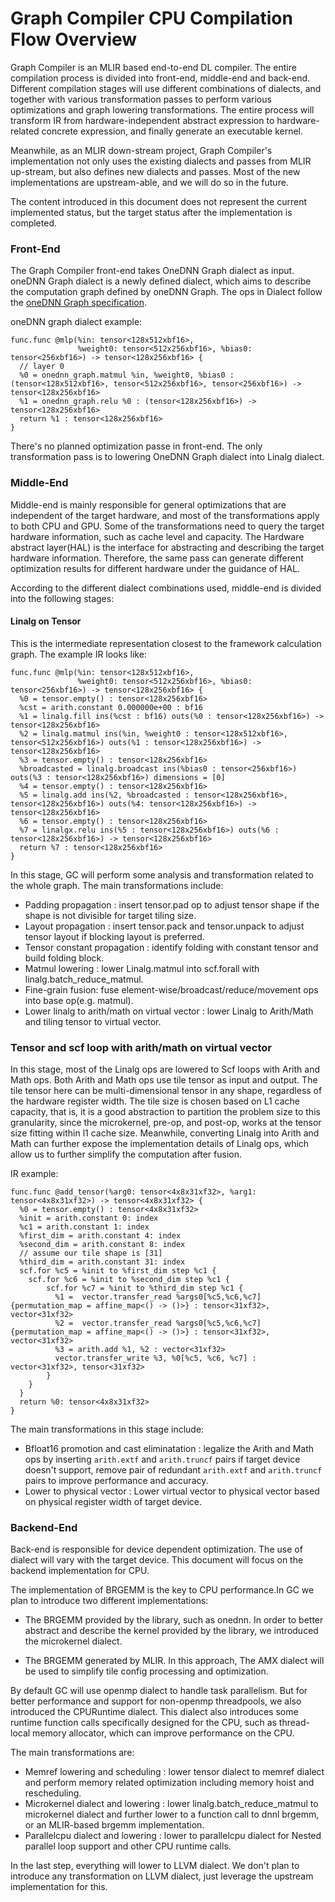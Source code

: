 # Graph Compiler CPU Compilation Flow Overview

Graph Compiler is an MLIR based end-to-end DL compiler. The entire compilation process is divided into front-end, middle-end and back-end. Different compilation stages will use different combinations of dialects, and together with various transformation passes to perform various optimizations and graph lowering transformations. The entire process will transform IR from hardware-independent abstract expression to hardware-related concrete expression, and finally generate an executable kernel.

Meanwhile, as an MLIR down-stream project, Graph Compiler's implementation not only uses the existing dialects and passes from MLIR up-stream, but also defines new dialects and passes. Most of the new implementations are upstream-able, and we will do so in the future.

The content introduced in this document does not represent the current implemented status, but the target status after the implementation is completed.

### Front-End

The Graph Compiler front-end takes OneDNN Graph dialect as input. oneDNN Graph dialect is a newly defined dialect, which aims to describe the computation graph defined by oneDNN Graph. The ops in Dialect follow the [oneDNN Graph specification](https://oneapi-src.github.io/oneDNN/graph_supported_operations.html).

oneDNN graph dialect example:

```mlir
func.func @mlp(%in: tensor<128x512xbf16>,
               %weight0: tensor<512x256xbf16>, %bias0: tensor<256xbf16>) -> tensor<128x256xbf16> {
  // layer 0
  %0 = onednn_graph.matmul %in, %weight0, %bias0 : (tensor<128x512xbf16>, tensor<512x256xbf16>, tensor<256xbf16>) -> tensor<128x256xbf16>
  %1 = onednn_graph.relu %0 : (tensor<128x256xbf16>) -> tensor<128x256xbf16>
  return %1 : tensor<128x256xbf16>
}
```

There's no planned optimization passe in front-end. The only transformation pass is to lowering OneDNN Graph dialect into Linalg dialect.

### Middle-End

Middle-end is mainly responsible for general optimizations that are independent of the target hardware, and most of the transformations apply to both CPU and GPU. Some of the transformations need to query the target hardware information, such as cache level and capacity. The Hardware abstract layer(HAL) is the interface for abstracting and describing the target hardware information. Therefore, the same pass can generate different optimization results for different hardware under the guidance of HAL.

According to the different dialect combinations used, middle-end is divided into the following stages:

#### Linalg on Tensor

This is the intermediate representation closest to the framework calculation graph. The example IR looks like:

```mlir
func.func @mlp(%in: tensor<128x512xbf16>,
               %weight0: tensor<512x256xbf16>, %bias0: tensor<256xbf16>) -> tensor<128x256xbf16> {
  %0 = tensor.empty() : tensor<128x256xbf16>
  %cst = arith.constant 0.000000e+00 : bf16
  %1 = linalg.fill ins(%cst : bf16) outs(%0 : tensor<128x256xbf16>) -> tensor<128x256xbf16>
  %2 = linalg.matmul ins(%in, %weight0 : tensor<128x512xbf16>, tensor<512x256xbf16>) outs(%1 : tensor<128x256xbf16>) -> tensor<128x256xbf16>
  %3 = tensor.empty() : tensor<128x256xbf16>
  %broadcasted = linalg.broadcast ins(%bias0 : tensor<256xbf16>) outs(%3 : tensor<128x256xbf16>) dimensions = [0]
  %4 = tensor.empty() : tensor<128x256xbf16>
  %5 = linalg.add ins(%2, %broadcasted : tensor<128x256xbf16>, tensor<128x256xbf16>) outs(%4: tensor<128x256xbf16>) -> tensor<128x256xbf16>
  %6 = tensor.empty() : tensor<128x256xbf16>
  %7 = linalgx.relu ins(%5 : tensor<128x256xbf16>) outs(%6 : tensor<128x256xbf16>) -> tensor<128x256xbf16>
  return %7 : tensor<128x256xbf16>
}
```

In this stage, GC will perform some analysis and transformation related to the whole graph. The main transformations include:

* Padding propagation : insert tensor.pad op to adjust tensor shape if the shape is not divisible for target tiling size.
* Layout propagation : insert tensor.pack and tensor.unpack to adjust tensor layout if blocking layout is preferred.
* Tensor constant propagation : identify folding with constant tensor and build folding block.
* Matmul lowering : lower Linalg.matmul into scf.forall with linalg.batch_reduce_matmul.
* Fine-grain fusion: fuse element-wise/broadcast/reduce/movement ops into base op(e.g. matmul).
* Lower linalg to arith/math on virtual vector : lower Linalg to Arith/Math and tiling tensor to virtual vector.

### Tensor and scf loop with arith/math on virtual vector

In this stage, most of the Linalg ops are lowered to Scf loops with Arith and Math ops. Both Arith and Math ops use tile tensor as input and output. The tile tensor here can be multi-dimensional tensor in any shape, regardless of the hardware register width. The tile size is chosen based on L1 cache capacity, that is, it is a good abstraction to partition the problem size to this granularity, since the microkernel, pre-op, and post-op, works at the tensor size fitting within l1 cache size. Meanwhile, converting Linalg into Arith and Math can further expose the implementation details of Linalg ops, which allow us to further simplify the computation after fusion.

IR example:

```mlir
func.func @add_tensor(%arg0: tensor<4x8x31xf32>, %arg1: tensor<4x8x31xf32>) -> tensor<4x8x31xf32> {
  %0 = tensor.empty() : tensor<4x8x31xf32>
  %init = arith.constant 0: index
  %c1 = arith.constant 1: index
  %first_dim = arith.constant 4: index
  %second_dim = arith.constant 8: index
  // assume our tile shape is [31]
  %third_dim = arith.constant 31: index
  scf.for %c5 = %init to %first_dim step %c1 {
    scf.for %c6 = %init to %second_dim step %c1 {
        scf.for %c7 = %init to %third_dim step %c1 {
          %1 =  vector.transfer_read %args0[%c5,%c6,%c7] {permutation_map = affine_map<() -> ()>} : tensor<31xf32>, vector<31xf32>
          %2 =  vector.transfer_read %args0[%c5,%c6,%c7] {permutation_map = affine_map<() -> ()>} : tensor<31xf32>, vector<31xf32>
          %3 = arith.add %1, %2 : vector<31xf32>
          vector.transfer_write %3, %0[%c5, %c6, %c7] : vector<31xf32>, tensor<31xf32>
        }
    }
  }
  return %0: tensor<4x8x31xf32>
}
```

The main transformations in this stage include:
* Bfloat16 promotion and cast eliminatation : legalize the Arith and Math ops by inserting `arith.extf` and `arith.truncf` pairs if target device doesn't support, remove pair of redundant `arith.extf` and `arith.truncf` pairs to improve performance and accuracy.
* Lower to physical vector : Lower virtual vector to physical vector based on physical register width of target device.

### Backend-End

Back-end is responsible for device dependent optimization. The use of dialect will vary with the target device. This document will focus on the backend implementation for CPU.

The implementation of BRGEMM is the key to CPU performance.In GC we plan to introduce two different implementations:

* The BRGEMM provided by the library, such as onednn. In order to better abstract and describe the kernel provided by the library, we introduced the microkernel dialect.

* The BRGEMM generated by MLIR. In this approach, The AMX dialect will be used to simplify tile config processing and optimization.

By default GC will use openmp dialect to handle task parallelism. But for better performance and support for non-openmp threadpools, we also introduced the CPURuntime dialect. This dialect also introduces some runtime function calls specifically designed for the CPU, such as thread-local memory allocator, which can improve performance on the CPU.

The main transformations are:
* Memref lowering and scheduling : lower tensor dialect to memref dialect and perform memory related optimization including memory hoist and rescheduling.
* Microkernel dialect and lowering : lower linalg.batch_reduce_matmul to microkernel dialect and further lower to a function call to dnnl brgemm, or an MLIR-based brgemm implementation.
* Parallelcpu dialect and lowering : lower to parallelcpu dialect for Nested parallel loop support and other CPU runtime calls.

In the last step, everything will lower to LLVM dialect. We don't plan to introduce any transformation on LLVM dialect, just leverage the upstream implementation for this.
